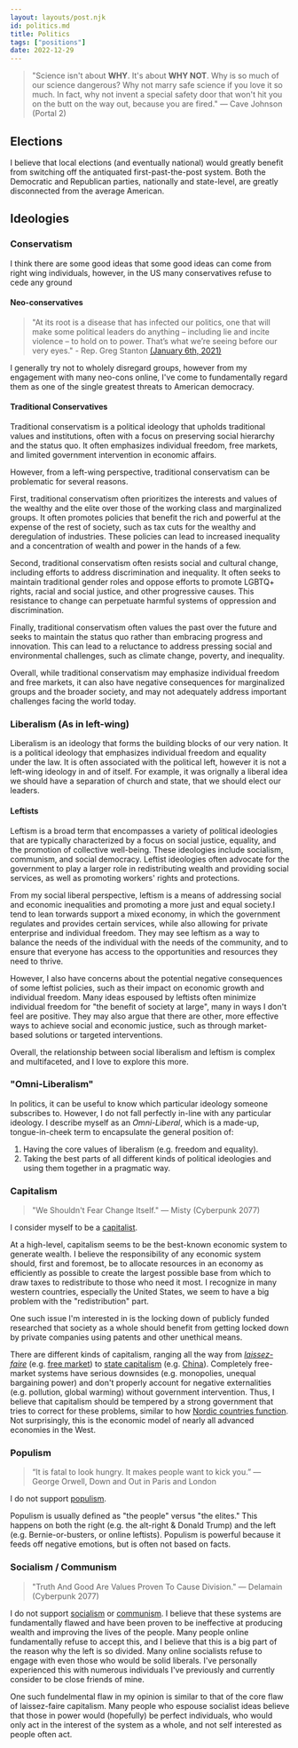 ```yaml
---
layout: layouts/post.njk
id: politics.md
title: Politics
tags: ["positions"]
date: 2022-12-29
---
```


> "Science isn't about **WHY**. It's about **WHY NOT**. Why is so much of our science dangerous? Why not marry safe science if you love it so much. In fact, why not invent a special safety door that won't hit you on the butt on the way out, because you are fired." — Cave Johnson (Portal 2)

## Elections

I believe that local elections (and eventually national) would greatly benefit from switching off the antiquated first-past-the-post system. Both the Democratic and Republican parties, nationally and state-level, are greatly disconnected from the average American.

## Ideologies

### Conservatism

I think there are some good ideas that some good ideas can come from right wing individuals, however, in the US many conservatives refuse to cede any ground

#### Neo-conservatives

> "At its root is a disease that has infected our politics, one that will make some political leaders do anything – including lie and incite violence – to hold on to power. That’s what we’re seeing before our very eyes." - Rep. Greg Stanton [(January 6th, 2021)](https://www.youtube.com/watch?v=PAQY8U6goEw)

I generally try not to wholely disregard groups, however from my engagement with many neo-cons online, I've come to fundamentally regard them as one of the single greatest threats to American democracy.

#### Traditional Conservatives

Traditional conservatism is a political ideology that upholds traditional values and institutions, often with a focus on preserving social hierarchy and the status quo. It often emphasizes individual freedom, free markets, and limited government intervention in economic affairs.

However, from a left-wing perspective, traditional conservatism can be problematic for several reasons.

First, traditional conservatism often prioritizes the interests and values of the wealthy and the elite over those of the working class and marginalized groups. It often promotes policies that benefit the rich and powerful at the expense of the rest of society, such as tax cuts for the wealthy and deregulation of industries. These policies can lead to increased inequality and a concentration of wealth and power in the hands of a few.

Second, traditional conservatism often resists social and cultural change, including efforts to address discrimination and inequality. It often seeks to maintain traditional gender roles and oppose efforts to promote LGBTQ+ rights, racial and social justice, and other progressive causes. This resistance to change can perpetuate harmful systems of oppression and discrimination.

Finally, traditional conservatism often values the past over the future and seeks to maintain the status quo rather than embracing progress and innovation. This can lead to a reluctance to address pressing social and environmental challenges, such as climate change, poverty, and inequality.

Overall, while traditional conservatism may emphasize individual freedom and free markets, it can also have negative consequences for marginalized groups and the broader society, and may not adequately address important challenges facing the world today.

### Liberalism (As in left-wing)

Liberalism is an ideology that forms the building blocks of our very nation. It is a political ideology that emphasizes individual freedom and equality under the law. It is often associated with the political left, however it is not a left-wing ideology in and of itself. For example, it was orignally a liberal idea we should have a separation of church and state, that we should elect our leaders.

#### Leftists

Leftism is a broad term that encompasses a variety of political ideologies that are typically characterized by a focus on social justice, equality, and the promotion of collective well-being. These ideologies include socialism, communism, and social democracy. Leftist ideologies often advocate for the government to play a larger role in redistributing wealth and providing social services, as well as promoting workers' rights and protections.

From my social liberal perspective, leftism is a means of addressing social and economic inequalities and promoting a more just and equal society.I tend to lean torwards support a mixed economy, in which the government regulates and provides certain services, while also allowing for private enterprise and individual freedom. They may see leftism as a way to balance the needs of the individual with the needs of the community, and to ensure that everyone has access to the opportunities and resources they need to thrive.

However, I also have concerns about the potential negative consequences of some leftist policies, such as their impact on economic growth and individual freedom. Many ideas espoused by leftists often minimize individual freedom for "the benefit of society at large", many in ways I don't feel are positive. They may also argue that there are other, more effective ways to achieve social and economic justice, such as through market-based solutions or targeted interventions.

Overall, the relationship between social liberalism and leftism is complex and multifaceted, and I love to explore this more.

### "Omni-Liberalism"

In politics, it can be useful to know which particular ideology someone subscribes to. However, I do not fall perfectly in-line with any particular ideology. I describe myself as an _Omni-Liberal_, which is a made-up, tongue-in-cheek term to encapsulate the general position of:

1. Having the core values of liberalism (e.g. freedom and equality).
2. Taking the best parts of all different kinds of political ideologies and using them together in a pragmatic way.

### Capitalism

> "We Shouldn't Fear Change Itself." — Misty (Cyberpunk 2077)

I consider myself to be a [capitalist](https://en.wikipedia.org/wiki/Capitalism).

At a high-level, capitalism seems to be the best-known economic system to generate wealth. I believe the responsibility of any economic system should, first and foremost, be to allocate resources in an economy as efficiently as possible to create the largest possible base from which to draw taxes to redistribute to those who need it most. I recognize in many western countries, especially the United States, we seem to have a big problem with the "redistribution" part.

One such issue I'm interested in is the locking down of publicly funded researched that society as a whole should benefit from getting locked down by private companies using patents and other unethical means.

There are different kinds of capitalism, ranging all the way from _[laissez-faire](https://en.wikipedia.org/wiki/Laissez-faire)_ (e.g. [free market](https://en.wikipedia.org/wiki/Free_market)) to [state capitalism](https://en.wikipedia.org/wiki/State_capitalism) (e.g. [China](https://en.wikipedia.org/wiki/State_capitalism#Mainland_China)). Completely free-market systems have serious downsides (e.g. monopolies, unequal bargaining power) and don't properly account for negative externalities (e.g. pollution, global warming) without government intervention. Thus, I believe that capitalism should be tempered by a strong government that tries to correct for these problems, similar to how [Nordic countries function](https://en.wikipedia.org/wiki/Nordic_model). Not surprisingly, this is the economic model of nearly all advanced economies in the West.

### Populism

> “It is fatal to look hungry. It makes people want to kick you.” ― George Orwell, Down and Out in Paris and London

I do not support [populism](https://en.wikipedia.org/wiki/Populism).

Populism is usually defined as "the people" versus "the elites." This happens on both the right (e.g. the alt-right & Donald Trump) and the left (e.g. Bernie-or-busters, or online leftists). Populism is powerful because it feeds off negative emotions, but is often not based on facts.

### Socialism / Communism

> "Truth And Good Are Values Proven To Cause Division." — Delamain (Cyberpunk 2077)

I do not support [socialism](https://en.wikipedia.org/wiki/Socialism) or [communism](https://en.wikipedia.org/wiki/Communism). I believe that these systems are fundamentally flawed and have been proven to be ineffective at producing wealth and improving the lives of the people. Many people online fundamentally refuse to accept this, and I believe that this is a big part of the reason why the left is so divided. Many online socialists refuse to engage with even those who would be solid liberals. I've personally experienced this with numerous individuals I've previously and currently consider to be close friends of mine.

One such fundelmental flaw in my opinion is similar to that of the core flaw of laissez-faire capitalism. Many people who espouse socialist ideas believe that those in power would (hopefully) be perfect individuals, who would only act in the interest of the system as a whole, and not self interested as people often act.

